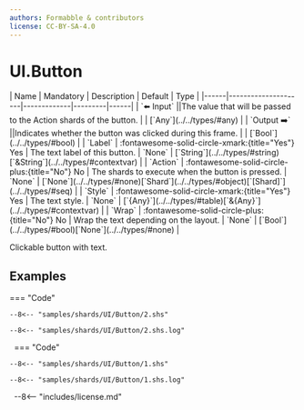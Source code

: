 ```yaml
---
authors: Formabble & contributors
license: CC-BY-SA-4.0
---
```



# UI.Button

<div class="sh-parameters" markdown="1">
| Name | Mandatory | Description | Default | Type |
|------|---------------------|-------------|---------|------|
| `⬅️ Input` ||The value that will be passed to the Action shards of the button. | | [`Any`](../../types/#any) |
| `Output ➡️` ||Indicates whether the button was clicked during this frame. | | [`Bool`](../../types/#bool) |
| `Label` | :fontawesome-solid-circle-xmark:{title="Yes"} Yes  | The text label of this button. | `None` | [`String`](../../types/#string)[`&String`](../../types/#contextvar) |
| `Action` | :fontawesome-solid-circle-plus:{title="No"} No  | The shards to execute when the button is pressed. | `None` | [`None`](../../types/#none)[`Shard`](../../types/#object)[`[Shard]`](../../types/#seq) |
| `Style` | :fontawesome-solid-circle-xmark:{title="Yes"} Yes  | The text style. | `None` | [`{Any}`](../../types/#table)[`&{Any}`](../../types/#contextvar) |
| `Wrap` | :fontawesome-solid-circle-plus:{title="No"} No  | Wrap the text depending on the layout. | `None` | [`Bool`](../../types/#bool)[`None`](../../types/#none) |

</div>

Clickable button with text.

## Examples

=== "Code"

  ```x86asm linenums="1"
  --8<-- "samples/shards/UI/Button/2.shs"
  ```

  ```
  --8<-- "samples/shards/UI/Button/2.shs.log"
  ```
&nbsp;
=== "Code"

  ```x86asm linenums="1"
  --8<-- "samples/shards/UI/Button/1.shs"
  ```

  ```
  --8<-- "samples/shards/UI/Button/1.shs.log"
  ```
&nbsp;
--8<-- "includes/license.md"

